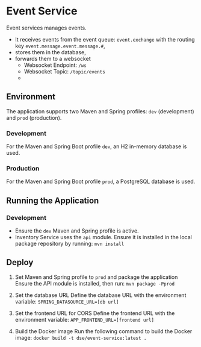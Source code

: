 # Event Service

Event services manages events. 
- It receives events from the event queue: `event.exchange` with the routing key `event.message.event.message.#`,
- stores them in the database,
- forwards them to a websocket
  - Websocket Endpoint: `/ws`
  - Websocket Topic: `/topic/events`
  - 
## Environment

The application supports two Maven and Spring profiles: `dev` (development) and `prod` (production).

### Development

For the Maven and Spring Boot profile `dev`, an H2 in-memory database is used.

### Production

 For the Maven and Spring Boot profile `prod`, a PostgreSQL database is used.

## Running the Application

### Development

- Ensure the `dev` Maven and Spring profile is active.
- Inventory Service uses the `api` module. Ensure it is installed in the local package repository by running: `mvn install`

## Deploy

1. Set Maven and Spring profile to `prod` and package the application
   Ensure the API module is installed, then run:
   `mvn package -Pprod`

2. Set the database URL
   Define the database URL with the environment variable:
   `SPRING_DATASOURCE_URL=[db url]`

3. Set the frontend URL for CORS
   Define the frontend URL with the environment variable:
   `APP_FRONTEND_URL=[frontend url]`

4. Build the Docker image
   Run the following command to build the Docker image:
   `docker build -t dse/event-service:latest .`



